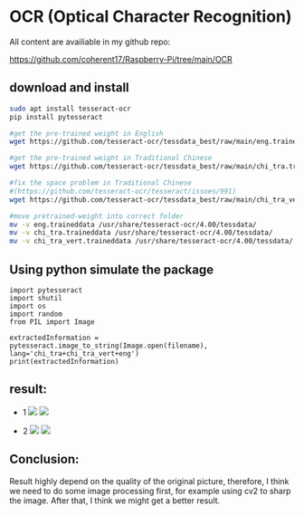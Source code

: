 # OCR (Optical Character Recognition)

All content are availiable in my github repo:

https://github.com/coherent17/Raspberry-Pi/tree/main/OCR

## download and install

```bash
sudo apt install tesseract-ocr
pip install pytesseract

#get the pre-trained weight in English
wget https://github.com/tesseract-ocr/tessdata_best/raw/main/eng.traineddata

#get the pre-trained weight in Traditional Chinese
wget https://github.com/tesseract-ocr/tessdata_best/raw/main/chi_tra.traineddata

#fix the space problem in Traditional Chinese
#(https://github.com/tesseract-ocr/tesseract/issues/991)
wget https://github.com/tesseract-ocr/tessdata_best/raw/main/chi_tra_vert.traineddata

#move pretrained-weight into correct folder
mv -v eng.traineddata /usr/share/tesseract-ocr/4.00/tessdata/
mv -v chi_tra.traineddata /usr/share/tesseract-ocr/4.00/tessdata/
mv -v chi_tra_vert.traineddata /usr/share/tesseract-ocr/4.00/tessdata/
```

## Using python simulate the package
```python=
import pytesseract
import shutil
import os
import random
from PIL import Image

extractedInformation = pytesseract.image_to_string(Image.open(filename), lang='chi_tra+chi_tra_vert+eng')
print(extractedInformation)
```

## result:
*    1
    ![](https://i.imgur.com/nn4V0np.png)
    ![](https://i.imgur.com/n1SDlOw.png)

*    2
    ![](https://i.imgur.com/MmA6Kwp.png)
    ![](https://i.imgur.com/2da8oPE.png)

## Conclusion:
Result highly depend on the quality of the original picture, therefore, I think we need to do some image processing first, for example using cv2 to sharp the image. After that, I think we might get a better result.